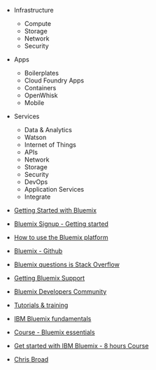 

* Infrastructure
  * Compute
  * Storage
  * Network
  * Security
* Apps
  * Boilerplates
  * Cloud Foundry Apps
  * Containers
  * OpenWhisk
  * Mobile
* Services
  * Data & Analytics
  * Watson
  * Internet of Things
  * APIs
  * Network
  * Storage
  * Security
  * DevOps
  * Application Services
  * Integrate


* [Getting Started with Bluemix](https://developer.ibm.com/bluemix/2016/02/18/getting-started-with-bluemix/)
* [Bluemix Signup - Getting started](http://www.ibm.com/cloud-computing/bluemix/getting-started/)
* [How to use the Bluemix platform](https://console.ng.bluemix.net/docs/)
* [Bluemix - Github](https://github.com/IBM-Bluemix)
* [Bluemix questions is Stack Overflow](http://stackoverflow.com/questions/tagged/ibm-bluemix)
* [Getting Bluemix Support](https://developer.ibm.com/bluemix/2016/02/08/get-bluemix-support/)
* [Bluemix Developers Community](https://developer.ibm.com/bluemix/)
* [Tutorials & training](http://www.ibm.com/developerworks/learn/cloud/)
* [IBM Bluemix fundamentals](https://www.ibm.com/developerworks/cloud/bluemix/fundamentals/)
* [Course - Bluemix essentials](https://developer.ibm.com/courses/all-courses/bluemix-essentials/)
* [Get started with IBM Bluemix - 8 hours Course](https://developer.ibm.com/courses/all-courses/get-started-with-bluemix/)


* [Chris Broad](http://www.ibm.com/connect/ibm/us/en/resources/ccbroad/)
